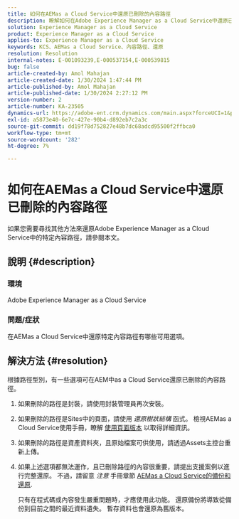 ```yaml
---
title: 如何在AEMas a Cloud Service中還原已刪除的內容路徑
description: 瞭解如何在Adobe Experience Manager as a Cloud Service中還原已刪除的內容路徑。
solution: Experience Manager as a Cloud Service
product: Experience Manager as a Cloud Service
applies-to: Experience Manager as a Cloud Service
keywords: KCS、AEMas a Cloud Service、內容路徑、還原
resolution: Resolution
internal-notes: E-001093239,E-000537154,E-000539815
bug: false
article-created-by: Amol Mahajan
article-created-date: 1/30/2024 1:47:44 PM
article-published-by: Amol Mahajan
article-published-date: 1/30/2024 2:27:12 PM
version-number: 2
article-number: KA-23505
dynamics-url: https://adobe-ent.crm.dynamics.com/main.aspx?forceUCI=1&pagetype=entityrecord&etn=knowledgearticle&id=fa8c8323-76bf-ee11-9079-6045bd006793
exl-id: a5873e40-6e7c-427e-90b4-d892eb7c2a3c
source-git-commit: dd19f78d752827e48b7dc68adcd95500f2ffbca0
workflow-type: tm+mt
source-wordcount: '282'
ht-degree: 7%

---
```


# 如何在AEMas a Cloud Service中還原已刪除的內容路徑


如果您需要尋找其他方法來還原Adobe Experience Manager as a Cloud Service中的特定內容路徑，請參閱本文。

## 說明 {#description}


### <b>環境</b>

Adobe Experience Manager as a Cloud Service 



### <b>問題/症狀</b>

在AEMas a Cloud Service中還原特定內容路徑有哪些可用選項。


## 解決方法 {#resolution}


根據路徑型別，有一些選項可在AEM中as a Cloud Service還原已刪除的內容路徑。

1. 如果刪除的路徑是封裝，請使用封裝管理員再次安裝。


2. 如果刪除的路徑是Sites中的頁面，請使用 *還原樹狀結構* 函式。 檢視AEMas a Cloud Service使用手冊，瞭解 [使用頁面版本](https://experienceleague.adobe.com/docs/experience-manager-cloud-service/content/sites/authoring/features/page-versions.html) 以取得詳細資訊。


3. 如果刪除的路徑是資產資料夾，且原始檔案可供使用，請透過Assets主控台重新上傳。


4. 如果上述選項都無法運作，且已刪除路徑的內容很重要，請提出支援案例以進行完整還原。 不過，請留意 *注意* 手冊章節 [AEMas a Cloud Service的備份和還原](https://experienceleague.adobe.com/docs/experience-manager-cloud-service/content/operations/backup.html).

   只有在程式碼或內容發生嚴重問題時，才應使用此功能。 還原備份將導致從備份到目前之間的最近資料遺失。 暫存資料也會還原為舊版本。
